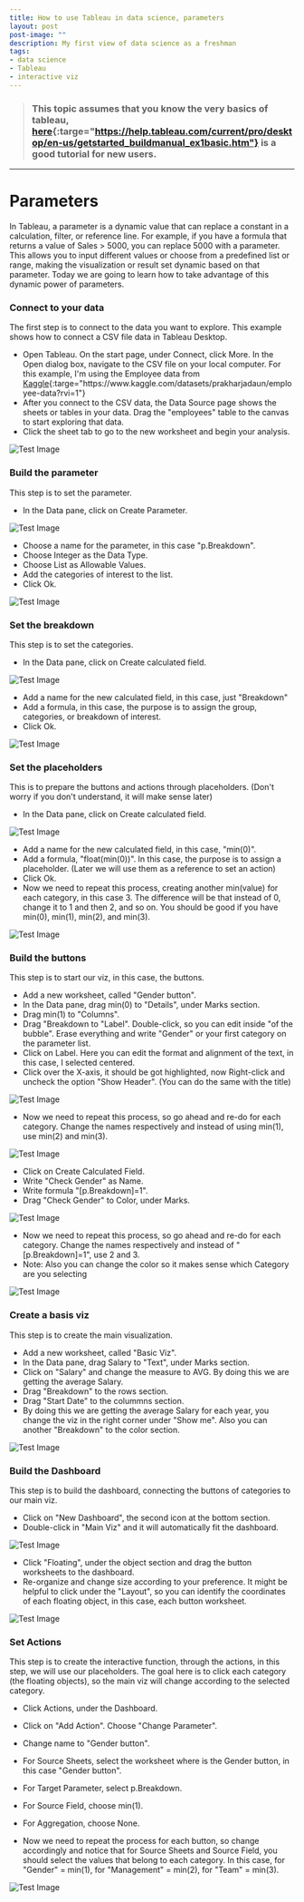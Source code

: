 ```yaml
---
title: How to use Tableau in data science, parameters
layout: post
post-image: ""
description: My first view of data science as a freshman
tags:
- data science
- Tableau
- interactive viz
---
```

> ### This topic assumes that you know the very basics of tableau, [here](https://help.tableau.com/current/pro/desktop/en-us/getstarted_buildmanual_ex1basic.htm){:targe="https://help.tableau.com/current/pro/desktop/en-us/getstarted_buildmanual_ex1basic.htm"} is a good tutorial for new users.
---

# Parameters
In Tableau, a parameter is a dynamic value that can replace a constant in a calculation, filter, or reference line. For example, if you have a formula that returns a value of Sales > 5000, you can replace 5000 with a parameter. This allows you to input different values or choose from a predefined list or range, making the visualization or result set dynamic based on that parameter.
Today we are going to learn how to take advantage of this dynamic power of parameters.

### Connect to your data
The first step is to connect to the data you want to explore. This example shows how to connect a CSV file data in Tableau Desktop.<br>
* Open Tableau. On the start page, under Connect, click More. In the Open dialog box, navigate to the CSV file on your local computer. For this example, I'm using the Employee data from [Kaggle]([https://help.tableau.com/current/pro/desktop/en-us/getstarted_buildmanual_ex1basic.htm](https://www.kaggle.com/datasets/prakharjadaun/employee-data?rvi=1)){:targe="https://www.kaggle.com/datasets/prakharjadaun/employee-data?rvi=1"}
* After you connect to the CSV data, the Data Source page shows the sheets or tables in your data. Drag the "employees" table to the canvas to start exploring that data.
* Click the sheet tab to go to the new worksheet and begin your analysis.

![Test Image](/my-blog/assets/images/Screenshot%2023-10-10%at%2.55.59%PM.png])

### Build the parameter
This step is to set the parameter.<be>

* In the Data pane, click on Create Parameter.

![Test Image](/my-blog/assets/images/Screenshot%2023-10-10%at%3.02.02%PM.png])

* Choose a name for the parameter, in this case "p.Breakdown".
* Choose Integer as the Data Type.
* Choose List as Allowable Values.
* Add the categories of interest to the list.
* Click Ok.

![Test Image](/my-blog/assets/images/Screenshot%2023-10-10%at%3.02.03%PM])

### Set the breakdown
This step is to set the categories.<be>

* In the Data pane, click on Create calculated field.

![Test Image](/my-blog/assets/images/Screenshot%2023-10-10%at%3.02.23%PM])

* Add a name for the new calculated field, in this case, just "Breakdown"
* Add a formula, in this case, the purpose is to assign the group, categories, or breakdown of interest.
* Click Ok.

![Test Image](/my-blog/assets/images/Screenshot%2023-10-10%at%3.07.44%PM])

### Set the placeholders
This is to prepare the buttons and actions through placeholders. (Don't worry if you don't understand, it will make sense later)<be>

* In the Data pane, click on Create calculated field.

![Test Image](/my-blog/assets/images/Screenshot%2023-10-10%at%3.07.45%PM])

* Add a name for the new calculated field, in this case, "min(0)".
* Add a formula, "float(min(0))". In this case, the purpose is to assign a placeholder. (Later we will use them as a reference to set an action)
* Click Ok.
* Now we need to repeat this process, creating another min(value) for each category, in this case 3. The difference will be that instead of 0, change it to 1 and then 2, and so on. You should be good if you have min(0), min(1), min(2), and min(3). 

![Test Image](/my-blog/assets/images/Screenshot%2023-10-10%at%3.02.02%PM.png])

### Build the buttons
This step is to start our viz, in this case, the buttons.<be>

* Add a new worksheet, called "Gender button".
* In the Data pane, drag min(0) to "Details", under Marks section.
* Drag min(1) to "Columns".
* Drag "Breakdown to "Label". Double-click, so you can edit inside "of the bubble". Erase everything and write "Gender" or your first category on the parameter list.
* Click on Label. Here you can edit the format and alignment of the text, in this case, I selected centered.
* Click over the X-axis, it should be got highlighted, now Right-click and uncheck the option "Show Header". (You can do the same with the title)

![Test Image](/my-blog/assets/images/Screenshot%2023-10-10%at%3.02.02%PM.png])

* Now we need to repeat this process, so go ahead and re-do for each category. Change the names respectively and instead of using min(1), use min(2) and min(3).

![Test Image](/my-blog/assets/images/Screenshot%2023-10-10%at%3.02.02%PM.png])

* Click on Create Calculated Field.
* Write "Check Gender" as Name.
* Write formula "[p.Breakdown]=1".
* Drag "Check Gender" to Color, under Marks.

![Test Image](/my-blog/assets/images/Screenshot%2023-10-10%at%3.02.02%PM.png])

* Now we need to repeat this process, so go ahead and re-do for each category. Change the names respectively and instead of "[p.Breakdown]=1", use 2 and 3.
* Note: Also you can change the color so it makes sense which Category are you selecting

![Test Image](/my-blog/assets/images/Screenshot%2023-10-10%at%3.02.02%PM.png])

### Create a basis viz
This step is to create the main visualization.<be>

* Add a new worksheet, called "Basic Viz".
* In the Data pane, drag Salary to "Text", under Marks section.
* Click on "Salary" and change the measure to AVG. By doing this we are getting the average Salary.
* Drag "Breakdown" to the rows section.
* Drag "Start Date" to the colummns section.
* By doing this we are getting the average Salary for each year, you change the viz in the right corner under "Show me". Also you can another "Breakdown" to the color section.
  
![Test Image](/my-blog/assets/images/Screenshot%2023-10-10%at%3.02.02%PM.png])

### Build the Dashboard
This step is to build the dashboard, connecting the buttons of categories to our main viz.<be>

* Click on "New Dashboard", the second icon at the bottom section.
* Double-click in "Main Viz" and it will automatically fit the dashboard.

![Test Image](/my-blog/assets/images/Screenshot%2023-10-10%at%3.02.02%PM.png])

* Click "Floating", under the object section and drag the button worksheets to the dashboard.
* Re-organize and change size according to your preference. It might be helpful to click under the "Layout", so you can identify the coordinates of each floating object, in this case, each button worksheet.

![Test Image](/my-blog/assets/images/Screenshot%2023-10-10%at%3.02.02%PM.png])

### Set Actions
This step is to create the interactive function, through the actions, in this step, we will use our placeholders. The goal here is to click each category (the floating objects), so the main viz will change according to the selected category.<be>

* Click Actions, under the Dashboard.
* Click on "Add Action". Choose "Change Parameter".
* Change name to "Gender button".
* For Source Sheets, select the worksheet where is the Gender button, in this case "Gender button".
* For Target Parameter, select p.Breakdown.
* For Source Field, choose min(1).
* For Aggregation, choose None.
  
* Now we need to repeat the process for each button, so change accordingly and notice that for Source Sheets and Source Field, you should select the values that belong to each category. In this case, for "Gender" = min(1), for "Management" = min(2), for "Team" = min(3).

![Test Image](/my-blog/assets/images/Screenshot%2023-10-10%at%3.02.02%PM.png])




